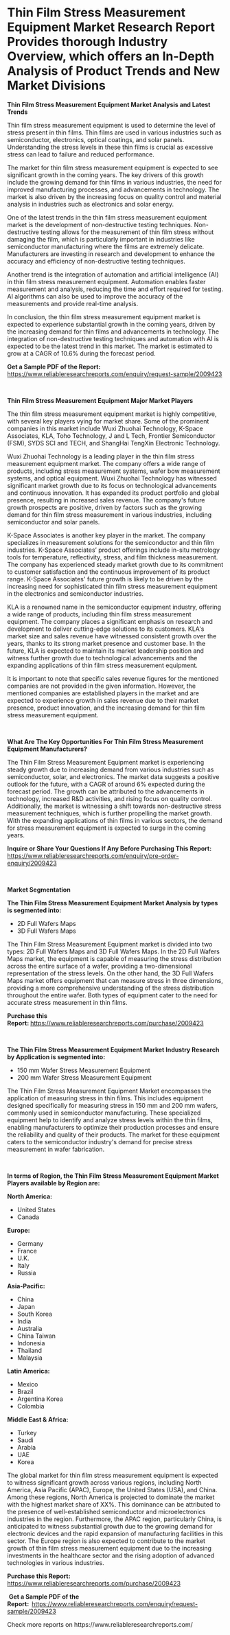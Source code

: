 <p><h1>Thin Film Stress Measurement Equipment Market Research Report Provides thorough Industry Overview, which offers an In-Depth Analysis of Product Trends and New Market Divisions</h1></p><p><strong>Thin Film Stress Measurement Equipment Market Analysis and Latest Trends</strong></p>
<p><p>Thin film stress measurement equipment is used to determine the level of stress present in thin films. Thin films are used in various industries such as semiconductor, electronics, optical coatings, and solar panels. Understanding the stress levels in these thin films is crucial as excessive stress can lead to failure and reduced performance.</p><p>The market for thin film stress measurement equipment is expected to see significant growth in the coming years. The key drivers of this growth include the growing demand for thin films in various industries, the need for improved manufacturing processes, and advancements in technology. The market is also driven by the increasing focus on quality control and material analysis in industries such as electronics and solar energy.</p><p>One of the latest trends in the thin film stress measurement equipment market is the development of non-destructive testing techniques. Non-destructive testing allows for the measurement of thin film stress without damaging the film, which is particularly important in industries like semiconductor manufacturing where the films are extremely delicate. Manufacturers are investing in research and development to enhance the accuracy and efficiency of non-destructive testing techniques.</p><p>Another trend is the integration of automation and artificial intelligence (AI) in thin film stress measurement equipment. Automation enables faster measurement and analysis, reducing the time and effort required for testing. AI algorithms can also be used to improve the accuracy of the measurements and provide real-time analysis.</p><p>In conclusion, the thin film stress measurement equipment market is expected to experience substantial growth in the coming years, driven by the increasing demand for thin films and advancements in technology. The integration of non-destructive testing techniques and automation with AI is expected to be the latest trend in this market. The market is estimated to grow at a CAGR of 10.6% during the forecast period.</p></p>
<p><strong>Get a Sample PDF of the Report:&nbsp;</strong> <a href="https://www.reliableresearchreports.com/enquiry/request-sample/2009423">https://www.reliableresearchreports.com/enquiry/request-sample/2009423</a></p>
<p>&nbsp;</p>
<p><strong>Thin Film Stress Measurement Equipment Major Market Players</strong></p>
<p><p>The thin film stress measurement equipment market is highly competitive, with several key players vying for market share. Some of the prominent companies in this market include Wuxi Zhuohai Technology, K-Space Associates, KLA, Toho Technology, J and L Tech, Frontier Semiconductor (FSM), SYDS SCI and TECH, and ShangHai TengXin Electronic Technology.</p><p>Wuxi Zhuohai Technology is a leading player in the thin film stress measurement equipment market. The company offers a wide range of products, including stress measurement systems, wafer bow measurement systems, and optical equipment. Wuxi Zhuohai Technology has witnessed significant market growth due to its focus on technological advancements and continuous innovation. It has expanded its product portfolio and global presence, resulting in increased sales revenue. The company's future growth prospects are positive, driven by factors such as the growing demand for thin film stress measurement in various industries, including semiconductor and solar panels.</p><p>K-Space Associates is another key player in the market. The company specializes in measurement solutions for the semiconductor and thin film industries. K-Space Associates’ product offerings include in-situ metrology tools for temperature, reflectivity, stress, and film thickness measurement. The company has experienced steady market growth due to its commitment to customer satisfaction and the continuous improvement of its product range. K-Space Associates' future growth is likely to be driven by the increasing need for sophisticated thin film stress measurement equipment in the electronics and semiconductor industries.</p><p>KLA is a renowned name in the semiconductor equipment industry, offering a wide range of products, including thin film stress measurement equipment. The company places a significant emphasis on research and development to deliver cutting-edge solutions to its customers. KLA's market size and sales revenue have witnessed consistent growth over the years, thanks to its strong market presence and customer base. In the future, KLA is expected to maintain its market leadership position and witness further growth due to technological advancements and the expanding applications of thin film stress measurement equipment.</p><p>It is important to note that specific sales revenue figures for the mentioned companies are not provided in the given information. However, the mentioned companies are established players in the market and are expected to experience growth in sales revenue due to their market presence, product innovation, and the increasing demand for thin film stress measurement equipment.</p></p>
<p>&nbsp;</p>
<p><strong>What Are The Key Opportunities For Thin Film Stress Measurement Equipment Manufacturers?</strong></p>
<p><p>The Thin Film Stress Measurement Equipment market is experiencing steady growth due to increasing demand from various industries such as semiconductor, solar, and electronics. The market data suggests a positive outlook for the future, with a CAGR of around 6% expected during the forecast period. The growth can be attributed to the advancements in technology, increased R&D activities, and rising focus on quality control. Additionally, the market is witnessing a shift towards non-destructive stress measurement techniques, which is further propelling the market growth. With the expanding applications of thin films in various sectors, the demand for stress measurement equipment is expected to surge in the coming years.</p></p>
<p><strong>Inquire or Share Your Questions If Any Before Purchasing This Report:</strong> <a href="https://www.reliableresearchreports.com/enquiry/pre-order-enquiry/2009423">https://www.reliableresearchreports.com/enquiry/pre-order-enquiry/2009423</a></p>
<p>&nbsp;</p>
<p><strong>Market Segmentation</strong></p>
<p><strong>The Thin Film Stress Measurement Equipment Market Analysis by types is segmented into:</strong></p>
<p><ul><li>2D Full Wafers Maps</li><li>3D Full Wafers Maps</li></ul></p>
<p><p>The Thin Film Stress Measurement Equipment market is divided into two types: 2D Full Wafers Maps and 3D Full Wafers Maps. In the 2D Full Wafers Maps market, the equipment is capable of measuring the stress distribution across the entire surface of a wafer, providing a two-dimensional representation of the stress levels. On the other hand, the 3D Full Wafers Maps market offers equipment that can measure stress in three dimensions, providing a more comprehensive understanding of the stress distribution throughout the entire wafer. Both types of equipment cater to the need for accurate stress measurement in thin films.</p></p>
<p><strong>Purchase this Report:&nbsp;</strong><a href="https://www.reliableresearchreports.com/purchase/2009423">https://www.reliableresearchreports.com/purchase/2009423</a></p>
<p>&nbsp;</p>
<p><strong>The Thin Film Stress Measurement Equipment Market Industry Research by Application is segmented into:</strong></p>
<p><ul><li>150 mm Wafer Stress Measurement Equipment</li><li>200 mm Wafer Stress Measurement Equipment</li></ul></p>
<p><p>The Thin Film Stress Measurement Equipment Market encompasses the application of measuring stress in thin films. This includes equipment designed specifically for measuring stress in 150 mm and 200 mm wafers, commonly used in semiconductor manufacturing. These specialized equipment help to identify and analyze stress levels within the thin films, enabling manufacturers to optimize their production processes and ensure the reliability and quality of their products. The market for these equipment caters to the semiconductor industry's demand for precise stress measurement in wafer fabrication.</p></p>
<p>&nbsp;</p>
<p><strong>In terms of Region, the Thin Film Stress Measurement Equipment Market Players available by Region are:</strong></p>
<p>
    <p> <strong> North America: </strong>
        <ul>
            <li>United States</li>
            <li>Canada</li>
        </ul>
        </p> 
    <p> <strong> Europe: </strong>
        <ul>
            <li>Germany</li>
            <li>France</li>
            <li>U.K.</li>
            <li>Italy</li>
            <li>Russia</li>
        </ul>
        </p> 
    <p> <strong> Asia-Pacific: </strong>
        <ul>
            <li>China</li>
            <li>Japan</li>
            <li>South Korea</li>
            <li>India</li>
            <li>Australia</li>
            <li>China Taiwan</li>
            <li>Indonesia</li>
            <li>Thailand</li>
            <li>Malaysia</li>
        </ul>
        </p> 
    <p> <strong> Latin America: </strong>
        <ul>
            <li>Mexico</li>
            <li>Brazil</li>
            <li>Argentina Korea</li>
            <li>Colombia</li>
        </ul>
        </p> 
    <p> <strong> Middle East & Africa: </strong>
        <ul>
            <li>Turkey</li>
            <li>Saudi</li>
            <li>Arabia</li>
            <li>UAE</li>
            <li>Korea</li>
        </ul>
    </p>
    </p>
<p><p>The global market for thin film stress measurement equipment is expected to witness significant growth across various regions, including North America, Asia Pacific (APAC), Europe, the United States (USA), and China. Among these regions, North America is projected to dominate the market with the highest market share of XX%. This dominance can be attributed to the presence of well-established semiconductor and microelectronics industries in the region. Furthermore, the APAC region, particularly China, is anticipated to witness substantial growth due to the growing demand for electronic devices and the rapid expansion of manufacturing facilities in this sector. The Europe region is also expected to contribute to the market growth of thin film stress measurement equipment due to the increasing investments in the healthcare sector and the rising adoption of advanced technologies in various industries.</p></p>
<p><strong>Purchase this Report: </strong><a href="https://www.reliableresearchreports.com/purchase/2009423">https://www.reliableresearchreports.com/purchase/2009423</a></p>
<p>&nbsp;<strong>Get a Sample PDF of the Report:&nbsp;&nbsp;</strong><a href="https://www.reliableresearchreports.com/enquiry/request-sample/2009423">https://www.reliableresearchreports.com/enquiry/request-sample/2009423</a></p>
<p><strong></strong></p>
<p>Check more reports on https://www.reliableresearchreports.com/</p>